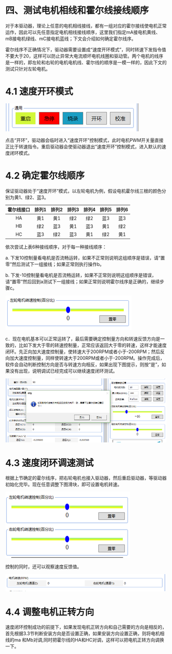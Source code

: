 # <a href="#" id="start"></a>四、测试电机相线和霍尔线接线顺序

对于本驱动器，理论上任意的电机相线接线，都有一组对应的霍尔接线使电机正常运作，因此可以先任意指定电机相线接线顺序，这里我们指定mA接电机黄线、mB接电机绿线、mC接电机蓝线；下文会介绍如何确定霍尔线序。

霍尔线序不正确情况下，驱动器需要设置成“速度开环模式”，同时转速下发指令值不要大于20，这样可以防止异常大电流顺坏电机线圈和驱动管。两个电机的线序是一样的，即左轮和右轮的电机电机线、霍尔线的顺序是一模一样的，因此下文的测试只针对左轮电机。

# <a href="#" id="open"></a>4.1 速度开环模式
![huoer-1](/images/huoer-1.png)

点击“开环”，驱动器会临时进入“速度开环”控制模式，此时电机PWM开关量直接正比于转速指令。重启驱动器会使驱动器退出“速度开环”控制模式，进入默认的速度闭环模式。

# <a href="#" id="order"></a>4.2 确定霍尔线顺序
保证驱动器处于“速度开环”模式，以左轮电机为例，假设电机霍尔线三根的颜色分别为黄1、绿2、蓝3。

|霍尔线接口|排列1|排列2|排列3|排列4|排列5|排列6|
|:---------:|:--:|:--:|:--:|:--:|:--:|:--:|
|HA   |黄1   |黄1   |绿2   |绿2   |蓝3   |蓝3   |
|HB   |绿2   |蓝3   |黄1   |蓝3   |黄1   |绿2   |
|HC   |蓝3   |绿2   |蓝3   |黄1   |绿2   |黄1   |

依次尝试上表6种接线顺序，对于每一种接线顺序：

a.	下发10控制量看电机是否流畅运转，如果不正常则说明这组顺序是错误，请“置零”然后测试下一组接线；如果正常则执行操作b。

b.	下发-10控制量看电机是否流畅运转，如果不正常则说明这组顺序是错误，请“置零”然后回到a测试下一组接线；如果正常则说明霍尔线序是正确的，继续步骤c。

![huoer2](/images/huoer-2.png)

c．现在电机基本可以正常运转了，最后需要确定控制量方向和转速反馈方向是一致的，比如下发大于零的转速控制量，正常应该返回大于零的转速，这样才能速度闭环。先正向加大速度控制量，使转速大于200RPM或者小于-200RPM；然后反向加大速度控制量，同样使转速大于200RPM或者小于-200RPM。操作完成后，软件会自动判断控制方向是否与转速方向相反，如果出现下图提示，则按“是”，如果没有出现，说明调试已经完成可以继续速度闭环测试。

![huoer2](/images/huoer-3.png)

# <a href="#" id="close"></a>4.3 速度闭环调速测试
根据上节确定的霍尔线序，把右轮电机也接入驱动器，然后重启驱动器，等驱动器初始化完毕。现在任意调整下图滑块，即可设置电机转速。

![huoer2](/images/huoer-4.png)

控制的同时，还可以观察速度反馈值。

![huoer2](/images/huoer-5.png)

# <a href="#" id="direction"></a>4.4 调整电机正转方向
速度闭环控制成功的前提下，如果发现电机正转方向和自己需要的方向是相反的，首先根据3.3节判断安装方向是否设置正确，如果安装方向设置正确，则将电机相线的ma 和Mb对调,同时把霍尔线的HA和HC对调，这样可以把电机正转方向调换一下。
